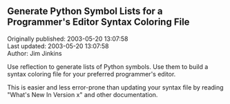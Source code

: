 ## Generate Python Symbol Lists for a Programmer's Editor Syntax Coloring File  
Originally published: 2003-05-20 13:07:58  
Last updated: 2003-05-20 13:07:58  
Author: Jim Jinkins  
  
Use reflection to generate lists of Python symbols.  Use them to build a syntax coloring file for your preferred programmer's editor.

This is easier and less error-prone than updating your syntax file by reading "What's New In Version x" and other documentation.